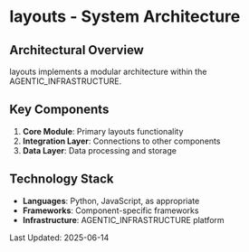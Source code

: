 # layouts - System Architecture

## Architectural Overview

layouts implements a modular architecture within the AGENTIC_INFRASTRUCTURE.

## Key Components

1. **Core Module**: Primary layouts functionality
2. **Integration Layer**: Connections to other components
3. **Data Layer**: Data processing and storage

## Technology Stack

- **Languages**: Python, JavaScript, as appropriate
- **Frameworks**: Component-specific frameworks
- **Infrastructure**: AGENTIC_INFRASTRUCTURE platform

Last Updated: 2025-06-14
